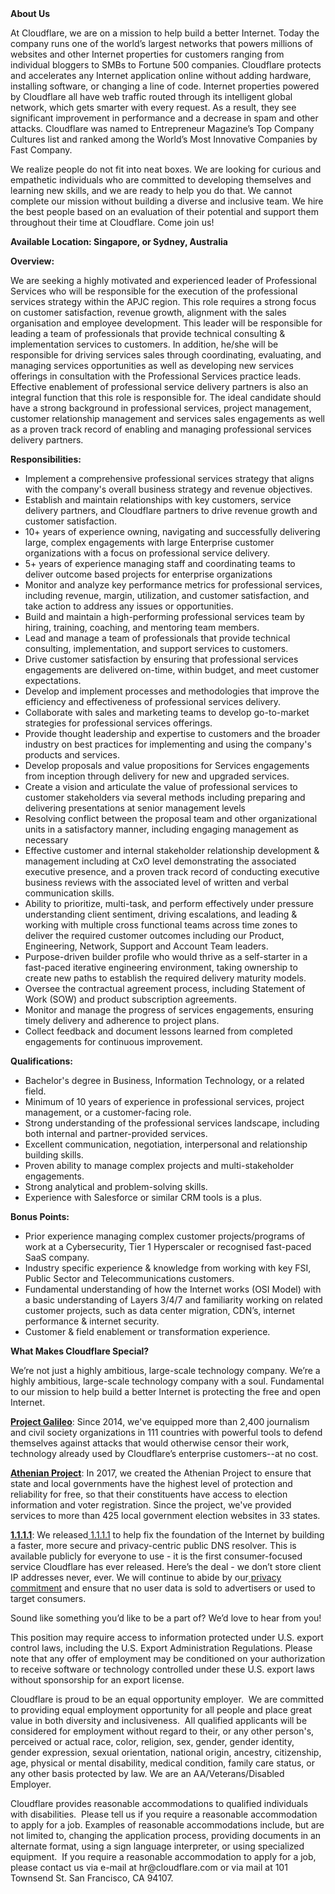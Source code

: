 <div class="content-intro">
	<div><strong>About Us</strong></div>
	<div>
		<p>At Cloudflare, we are on a mission to help build a better Internet. Today the company runs one of the world’s largest networks that powers millions of websites and other Internet properties for customers ranging from individual bloggers to SMBs to Fortune 500 companies. Cloudflare protects and accelerates any Internet application online without adding hardware, installing software, or changing a line of code. Internet properties powered by Cloudflare all have web traffic routed through its intelligent global network, which gets smarter with every request. As a result, they see significant improvement in performance and a decrease in spam and other attacks. Cloudflare was named to Entrepreneur Magazine’s Top Company Cultures list and ranked among the World’s Most Innovative Companies by Fast Company.&nbsp;</p>
		<p><span style="font-weight: 400;">We realize people do not fit into neat boxes. We are looking for curious and empathetic individuals who are committed to developing themselves and learning new skills, and we are ready to help you do that. We cannot complete our mission without building a diverse and inclusive team. We hire the best people based on an evaluation of their potential and support them throughout their time at Cloudflare. Come join us!&nbsp;</span></p>
	</div>
</div>
<p><strong>Available Location: Singapore, or Sydney, Australia</strong></p>
<p><strong>Overview:</strong></p>
<p>We are seeking a highly motivated and experienced leader of Professional Services who will be responsible for the execution of the professional services strategy within the APJC region. This role requires a strong focus on customer satisfaction, revenue growth, alignment with the sales organisation and employee development. This leader will be responsible for leading a team of professionals that provide technical consulting &amp; implementation services to customers. In addition, he/she will be responsible for driving services sales through coordinating, evaluating, and managing services opportunities as well as developing new services offerings in consultation with the Professional Services practice leads. Effective enablement of professional service delivery partners is also an integral function that this role is responsible for. The ideal candidate should have a strong background in professional services, project management, customer relationship management and services sales engagements as well as a proven track record of enabling and managing professional services delivery partners.</p>
<p><strong>Responsibilities:</strong></p>
<ul>
	<li>Implement a comprehensive professional services strategy that aligns with the company's overall business strategy and revenue objectives.</li>
	<li>Establish and maintain relationships with key customers, service delivery partners, and Cloudflare partners to drive revenue growth and customer satisfaction.</li>
	<li>10+ years of experience owning, navigating and successfully delivering large, complex engagements with large Enterprise customer organizations with a focus on professional service delivery.</li>
	<li>5+ years of experience managing staff and coordinating teams to deliver outcome based projects for enterprise organizations&nbsp;</li>
	<li>Monitor and analyze key performance metrics for professional services, including revenue, margin, utilization, and customer satisfaction, and take action to address any issues or opportunities.</li>
	<li>Build and maintain a high-performing professional services team by hiring, training, coaching, and mentoring team members.</li>
	<li>Lead and manage a team of professionals that provide technical consulting, implementation, and support services to customers.</li>
	<li>Drive customer satisfaction by ensuring that professional services engagements are delivered on-time, within budget, and meet customer expectations.</li>
	<li>Develop and implement processes and methodologies that improve the efficiency and effectiveness of professional services delivery.</li>
	<li>Collaborate with sales and marketing teams to develop go-to-market strategies for professional services offerings.</li>
	<li>Provide thought leadership and expertise to customers and the broader industry on best practices for implementing and using the company's products and services.</li>
	<li>Develop proposals and value propositions for Services engagements from inception through delivery for new and upgraded services.</li>
	<li>Create a vision and articulate the value of professional services to customer stakeholders via several methods including preparing and delivering presentations at senior management levels</li>
	<li>Resolving conflict between the proposal team and other organizational units in a satisfactory manner, including engaging management as necessary</li>
	<li>Effective customer and internal stakeholder relationship development &amp; management including at CxO level demonstrating the associated executive presence, and a proven track record of conducting executive business reviews with the associated level of written and verbal communication skills.</li>
	<li>Ability to prioritize, multi-task, and perform effectively under pressure understanding client sentiment, driving escalations, and leading &amp; working with multiple cross functional teams across time zones to deliver the required customer outcomes including our Product, Engineering, Network, Support and Account Team leaders.</li>
	<li>Purpose-driven builder profile who would thrive as a self-starter in a fast-paced iterative engineering environment, taking ownership to create new paths to establish the required delivery maturity models.</li>
	<li>Oversee the contractual agreement process, including Statement of Work (SOW) and product subscription agreements.</li>
	<li>Monitor and manage the progress of services engagements, ensuring timely delivery and adherence to project plans.</li>
	<li>Collect feedback and document lessons learned from completed engagements for continuous improvement.</li>
</ul>
<p><strong>Qualifications:</strong></p>
<ul>
	<li>Bachelor's degree in Business, Information Technology, or a related field.</li>
	<li>Minimum of 10 years of experience in professional services, project management, or a customer-facing role.</li>
	<li>Strong understanding of the professional services landscape, including both internal and partner-provided services.</li>
	<li>Excellent communication, negotiation, interpersonal and relationship building skills.</li>
	<li>Proven ability to manage complex projects and multi-stakeholder engagements.</li>
	<li>Strong analytical and problem-solving skills.</li>
	<li>Experience with Salesforce or similar CRM tools is a plus.</li>
</ul>
<p><strong>Bonus Points:</strong></p>
<ul>
	<li>Prior experience managing complex customer projects/programs of work at a Cybersecurity, Tier 1 Hyperscaler or recognised fast-paced SaaS company.</li>
	<li>Industry specific experience &amp; knowledge from working with key FSI, Public Sector and Telecommunications customers.</li>
	<li>Fundamental understanding of how the Internet works (OSI Model) with a basic understanding of Layers 3/4/7 and familiarity working on related customer projects, such as data center migration, CDN’s, internet performance &amp; internet security.</li>
	<li>Customer &amp; field enablement or transformation experience.</li>
</ul>
<div class="content-conclusion">
	<p><strong>What Makes Cloudflare Special?</strong></p>
	<p><span style="font-weight: 400;">We’re not just a highly ambitious, large-scale technology company. We’re a highly ambitious, large-scale technology company with a soul. Fundamental to our mission to help build a better Internet is protecting the free and open Internet.</span></p>
	<p><a href="https://blog.cloudflare.com/protecting-free-expression-online/"><strong>Project Galileo</strong></a><span style="font-weight: 400;">: Since 2014, we've equipped more than 2,400 journalism and civil society organizations in 111 countries with powerful tools to defend themselves against attacks that would otherwise censor their work, technology already used by Cloudflare’s enterprise customers--at no cost.</span></p>
	<p><strong><a href="https://www.cloudflare.com/athenian/">Athenian Project</a></strong><span style="font-weight: 400;">: In 2017, we created the Athenian Project to ensure that state and local governments have the highest level of protection and reliability for free, so that their constituents have access to election information and voter registration. Since the project, we've provided services to more than 425 local government election websites in 33 states.</span></p>
	<p><a href="https://1.1.1.1/"><strong>1.1.1.1</strong></a><span style="font-weight: 400;">: We released</span><a href="https://1.1.1.1/"> <span style="font-weight: 400;">1.1.1.1</span></a><span style="font-weight: 400;"> to help fix the foundation of the Internet by building a faster, more secure and privacy-centric public DNS resolver. This is available publicly for everyone to use - it is the first consumer-focused service Cloudflare has ever released. Here’s the deal - we don’t store client IP addresses never, ever. We will continue to abide by our</span><a href="https://developers.cloudflare.com/1.1.1.1/privacy/public-dns-resolver"> privacy commitment</a><span style="font-weight: 400;"> and ensure that no user data is sold to advertisers or used to target consumers.</span></p>
	<p><span style="font-weight: 400;">Sound like something you’d like to be a part of? We’d love to hear from you!</span></p>
	<p><span style="font-weight: 400;">This position may require access to information protected under U.S. export control laws, including the U.S. Export Administration Regulations. Please note that any offer of employment may be conditioned on your authorization to receive software or technology controlled under these U.S. export laws without sponsorship for an export license.</span></p>
	<p><span style="font-weight: 400;">Cloudflare is proud to be an equal opportunity employer. &nbsp;We are committed to providing equal employment opportunity for all people and place great value in both diversity and inclusiveness. &nbsp;All qualified applicants will be considered for employment without regard to their, or any other person's, perceived or actual</span> <span style="font-weight: 400;">race, color, religion, sex, gender, gender identity, gender expression, sexual orientation, national origin, ancestry, citizenship, age, physical or mental disability, medical condition, family care status, or any other basis protected by law. </span><span style="font-weight: 400;">We are an AA/Veterans/Disabled Employer.</span></p>
	<p><span style="font-weight: 400;">Cloudflare provides reasonable accommodations to qualified individuals with disabilities. &nbsp;Please tell us if you require a reasonable accommodation to apply for a job. Examples of reasonable accommodations include, but are not limited to, changing the application process, providing documents in an alternate format, using a sign language interpreter, or using specialized equipment. &nbsp;If you require a reasonable accommodation to apply for a job, please contact us via e-mail at </span><span style="font-weight: 400;">hr@cloudflare.com</span><span style="font-weight: 400;"> or via mail at 101 Townsend St. San Francisco, CA 94107.</span></p>
</div>